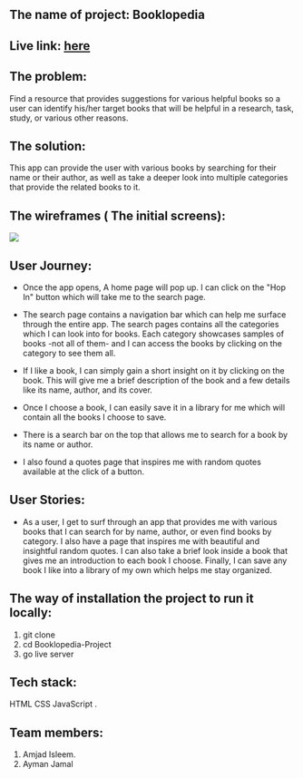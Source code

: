 ## The name of project: **Booklopedia**

## Live link: [here](https://gsg-fc02.github.io/Booklopedia-Project/)

## The problem:

Find a resource that provides suggestions for various helpful books so a user can identify his/her target books that will be helpful in a research, task, study, or various other reasons.

## The solution:

This app can provide the user with various books by searching for their name or their author, as well as take a deeper look into multiple categories that provide the related books to it.

## The wireframes ( The initial screens):

![](https://i.imgur.com/pWk4ir0.png)

## User Journey:

- Once the app opens, A home page will pop up. I can click on the "Hop In" button which will take me to the search page.
- The search page contains a navigation bar which can help me surface through the entire app. The search pages contains all the categories which I can look into for books. Each category showcases samples of books -not all of them- and I can access the books by clicking on the category to see them all.

- If I like a book, I can simply gain a short insight on it by clicking on the book. This will give me a brief description of the book and a few details like its name, author, and its cover.
- Once I choose a book, I can easily save it in a library for me which will contain all the books I choose to save.
- There is a search bar on the top that allows me to search for a book by its name or author.
- I also found a quotes page that inspires me with random quotes available at the click of a button.

## User Stories:

- As a user, I get to surf through an app that provides me with various books that I can search for by name, author, or even find books by category. I also have a page that inspires me with beautiful and insightful random quotes. I can also take a brief look inside a book that gives me an introduction to each book I choose. Finally, I can save any book I like into a library of my own which helps me stay organized.

## The way of installation the project to run it locally:

1. git clone
2. cd Booklopedia-Project
3. go live server

## Tech stack:

HTML CSS JavaScript .

## Team members:

1. Amjad Isleem.
2. Ayman Jamal
